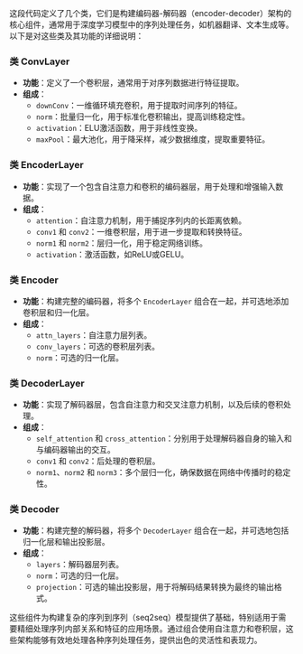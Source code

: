 这段代码定义了几个类，它们是构建编码器-解码器（encoder-decoder）架构的核心组件，通常用于深度学习模型中的序列处理任务，如机器翻译、文本生成等。以下是对这些类及其功能的详细说明：

### 类 ConvLayer
- **功能**：定义了一个卷积层，通常用于对序列数据进行特征提取。
- **组成**：
  - `downConv`：一维循环填充卷积，用于提取时间序列的特征。
  - `norm`：批量归一化，用于标准化卷积输出，提高训练稳定性。
  - `activation`：ELU激活函数，用于非线性变换。
  - `maxPool`：最大池化，用于降采样，减少数据维度，提取重要特征。

### 类 EncoderLayer
- **功能**：实现了一个包含自注意力和卷积的编码器层，用于处理和增强输入数据。
- **组成**：
  - `attention`：自注意力机制，用于捕捉序列内的长距离依赖。
  - `conv1` 和 `conv2`：一维卷积层，用于进一步提取和转换特征。
  - `norm1` 和 `norm2`：层归一化，用于稳定网络训练。
  - `activation`：激活函数，如ReLU或GELU。

### 类 Encoder
- **功能**：构建完整的编码器，将多个 `EncoderLayer` 组合在一起，并可选地添加卷积层和归一化层。
- **组成**：
  - `attn_layers`：自注意力层列表。
  - `conv_layers`：可选的卷积层列表。
  - `norm`：可选的归一化层。

### 类 DecoderLayer
- **功能**：实现了解码器层，包含自注意力和交叉注意力机制，以及后续的卷积处理。
- **组成**：
  - `self_attention` 和 `cross_attention`：分别用于处理解码器自身的输入和与编码器输出的交互。
  - `conv1` 和 `conv2`：后处理的卷积层。
  - `norm1`、`norm2` 和 `norm3`：多个层归一化，确保数据在网络中传播时的稳定性。

### 类 Decoder
- **功能**：构建完整的解码器，将多个 `DecoderLayer` 组合在一起，并可选地包括归一化层和输出投影层。
- **组成**：
  - `layers`：解码器层列表。
  - `norm`：可选的归一化层。
  - `projection`：可选的输出投影层，用于将解码结果转换为最终的输出格式。

这些组件为构建复杂的序列到序列（seq2seq）模型提供了基础，特别适用于需要精细处理序列内部关系和特征的应用场景。通过组合使用自注意力和卷积层，这些架构能够有效地处理各种序列处理任务，提供出色的灵活性和表现力。
